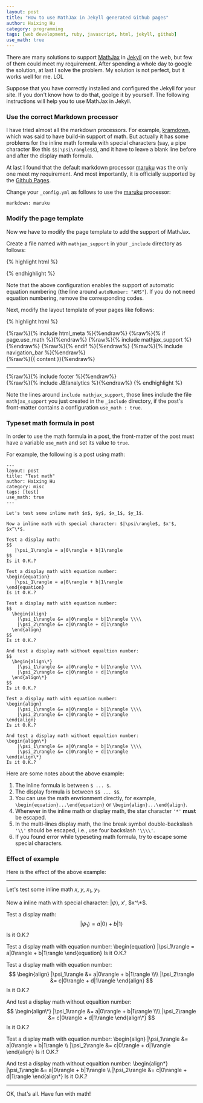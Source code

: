 ```yaml
---
layout: post
title: "How to use MathJax in Jekyll generated Github pages"
author: Haixing Hu
category: programming
tags: [web development, ruby, javascript, html, jekyll, github]
use_math: true
---
```


There are many solutions to support [MathJax](www.mathjax.org) in
[Jekyll](http://jekyllrb.com/) on the web, but few of them could meet my
requirement. After spending a whole day to google the solution, at last I solve
the problem. My solution is not perfect, but it works well for me. LOL

<!--more-->

Suppose that you have correctly installed and configured the Jekyll for your
site. If you don't know how to do that, goolge it by yourself. The following
instructions will help you to use MathJax in Jekyll.

### Use the correct Markdown processor

I have tried almost all the markdown processors. For example,
[kramdown](http://kramdown.rubyforge.org/), which was said to have build-in
support of math. But actually it has some problems for the inline math formula
with special characters (say, a pipe character like this `$$|\psi\rangle$$`),
and it have to leave a blank line before and after the display math formula.

At last I found that the default markdown processor
[maruku](http://maruku.rubyforge.org/) was the only one meet my
requirement. And most importantly, it is officially supported by the [Github
Pages](http://pages.github.com/).

Change your `_config.yml` as follows to use the
[maruku](http://maruku.rubyforge.org/) processor:

    markdown: maruku

### Modify the page template

Now we have to modify the page template to add the support of MathJax.

Create a file named with `mathjax_support` in your `_include` directory as
follows:

{% highlight html %}
<script type="text/x-mathjax-config">
  MathJax.Hub.Config({
    TeX: {
      equationNumbers: {
        autoNumber: "AMS"
      }
    },
    tex2jax: {
      inlineMath: [ ['$','$'], ['\(', '\)'] ],
      displayMath: [ ['$$','$$'] ],
      processEscapes: true,
    }
  });
</script>
<script type="text/javascript"
        src="http://cdn.mathjax.org/mathjax/latest/MathJax.js?config=TeX-AMS-MML_HTMLorMML">
</script>
{% endhighlight %}

Note that the above configuration enables the support of automatic equation
numbering (the line around `autoNumber: "AMS"`). If you do not need equation
numbering, remove the corresponding codes.

Next, modify the layout template of your pages like follows:

{% highlight html %}
<!DOCTYPE html>
<html>
  <head>
    {%raw%}{% include html_meta %}{%endraw%}
    <title>{{ page.title }} -- {{ site.title }}</title>
    <link href="/bootstrap/css/bootstrap.2.2.2.min.css" rel="stylesheet">
    <link href="/css/style.css" rel="stylesheet" type="text/css" media="all">
    {%raw%}{% if page.use_math %}{%endraw%}
      {%raw%}{% include mathjax_support %}{%endraw%}
    {%raw%}{% endif %}{%endraw%}
  </head>
  <body>
    {%raw%}{% include navigation_bar %}{%endraw%}
    <div class="container-narrow">
      <div class="content">
        {%raw%}{{ content }}{%endraw%}
      </div>
      <hr/>
      {%raw%}{% include footer %}{%endraw%}
    </div>
    {%raw%}{% include JB/analytics %}{%endraw%}
  </body>
</html>
{% endhighlight %}

Note the lines around `include mathjax_support`, those lines include the
file `mathjax_support` you just created in the `_include` directory, if the
post's front-matter contains a configuration `use_math : true`.

### Typeset math formula in post

In order to use the math formula in a post, the front-matter of the post
must have a variable `use_math` and set its value to `true`.

For example, the following is a post using math:

    ---
    layout: post
    title: "Test math"
    author: Haixing Hu
    category: misc
    tags: [test]
    use_math: true
    ---

    Let's test some inline math $x$, $y$, $x_1$, $y_1$.

    Now a inline math with special character: $|\psi\rangle$, $x'$, $x^\*$.

    Test a display math:
    $$
       |\psi_1\rangle = a|0\rangle + b|1\rangle
    $$
    Is it O.K.?

    Test a display math with equation number:
    \begin{equation}
       |\psi_1\rangle = a|0\rangle + b|1\rangle
    \end{equation}
    Is it O.K.?

    Test a display math with equation number:
    $$
      \begin{align}
        |\psi_1\rangle &= a|0\rangle + b|1\rangle \\\\
        |\psi_2\rangle &= c|0\rangle + d|1\rangle
      \end{align}
    $$
    Is it O.K.?

    And test a display math without equaltion number:
    $$
      \begin{align\*}
        |\psi_1\rangle &= a|0\rangle + b|1\rangle \\\\
        |\psi_2\rangle &= c|0\rangle + d|1\rangle
      \end{align\*}
    $$
    Is it O.K.?

    Test a display math with equation number:
    \begin{align}
        |\psi_1\rangle &= a|0\rangle + b|1\rangle \\\\
        |\psi_2\rangle &= c|0\rangle + d|1\rangle
    \end{align}
    Is it O.K.?

    And test a display math without equaltion number:
    \begin{align\*}
        |\psi_1\rangle &= a|0\rangle + b|1\rangle \\\\
        |\psi_2\rangle &= c|0\rangle + d|1\rangle
    \end{align\*}
    Is it O.K.?

Here are some notes about the above example:
1. The inline formula is between `$ ... $`.
2. The display formula is between `$$ ... $$`.
3. You can use the math envrionment directly, for example,
   `\begin{equation}...\end{equation}` or `\begin{align}...\end{align}`.
4. Whenever in the inline math or display math, the star character `'*'` **must**
   be escaped.
5. In the multi-lines display math, the line break symbol double-backslash `'\\'` should
   be escaped, i.e., use four backslash `'\\\\'`.
6. If you found error while typeseting math formula, try to escape some special
   characters.

### Effect of example

Here is the effect of the above example:

- - -

Let's test some inline math $x$, $y$, $x_1$, $y_1$.

Now a inline math with special character: $|\psi\rangle$, $x'$, $x^\*$.

Test a display math:
$$
   |\psi_1\rangle = a|0\rangle + b|1\rangle
$$
Is it O.K.?

Test a display math with equation number:
\begin{equation}
   |\psi_1\rangle = a|0\rangle + b|1\rangle
\end{equation}
Is it O.K.?

Test a display math with equation number:
$$
  \begin{align}
    |\psi_1\rangle &= a|0\rangle + b|1\rangle \\\\
    |\psi_2\rangle &= c|0\rangle + d|1\rangle
  \end{align}
$$
Is it O.K.?

And test a display math without equaltion number:
$$
  \begin{align\*}
    |\psi_1\rangle &= a|0\rangle + b|1\rangle \\\\
    |\psi_2\rangle &= c|0\rangle + d|1\rangle
  \end{align\*}
$$
Is it O.K.?

Test a display math with equation number:
\begin{align}
    |\psi_1\rangle &= a|0\rangle + b|1\rangle \\\\
    |\psi_2\rangle &= c|0\rangle + d|1\rangle
\end{align}
Is it O.K.?

And test a display math without equaltion number:
\begin{align\*}
    |\psi_1\rangle &= a|0\rangle + b|1\rangle \\\\
    |\psi_2\rangle &= c|0\rangle + d|1\rangle
\end{align\*}
Is it O.K.?

- - -

OK, that's all. Have fun with math!
